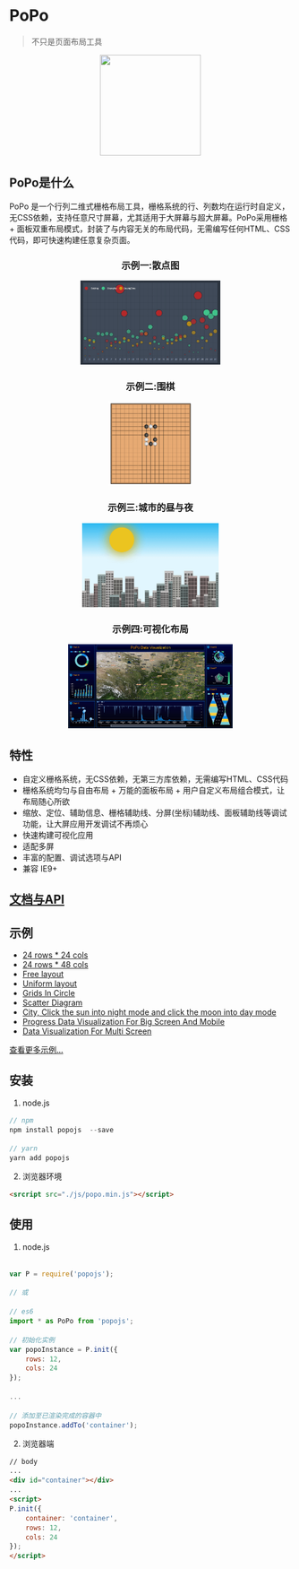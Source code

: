 # PoPo

> 不只是页面布局工具

<div align=center>
<img src="https://shunok.github.io/popo/_media/popo.png" width=180 height=180>
</div>

## PoPo是什么

PoPo 是一个行列二维式栅格布局工具，栅格系统的行、列数均在运行时自定义，无CSS依赖，支持任意尺寸屏幕，尤其适用于大屏幕与超大屏幕。PoPo采用栅格 + 面板双重布局模式，封装了与内容无关的布局代码，无需编写任何HTML、CSS代码，即可快速构建任意复杂页面。

<div align="center">
    <h3>示例一:散点图</h3>  
    <img src="./docs/_images/ex1.gif" style="height:150px;"/>
    <h3>示例二:围棋</h3> 
    <img src="./docs/_images/ex2.gif" style="height:150px;"  />
    <h3>示例三:城市的昼与夜</h3>
    <img src="./docs/_images/ex3.gif" style="height:150px;" />
    <h3>示例四:可视化布局</h3>
    <img src="./docs/_images/ex4.png" style="height:150px;" />
</div>

## 特性

- 自定义栅格系统，无CSS依赖，无第三方库依赖，无需编写HTML、CSS代码
- 栅格系统均匀与自由布局 + 万能的面板布局 + 用户自定义布局组合模式，让布局随心所欲
- 缩放、定位、辅助信息、栅格辅助线、分屏(坐标)辅助线、面板辅助线等调试功能，让大屏应用开发调试不再烦心
- 快速构建可视化应用
- 适配多屏
- 丰富的配置、调试选项与API
- 兼容 IE9+

## [文档与API](https://shunok.github.io/popo)

## 示例

- [24 rows * 24 cols](https://shunok.github.io/popo/examples/grid_24_24.html)
- [24 rows * 48 cols](https://shunok.github.io/popo/examples/grid_24_48.html)
- [Free layout](https://shunok.github.io/popo/examples/layout_complex_2.html)
- [Uniform layout](https://shunok.github.io/popo/examples/layout_avg_1.html)
- [Grids In Circle](https://shunok.github.io/popo/examples/circle.html)
- [Scatter Diagram](https://shunok.github.io/popo/examples/scatter_diagram.html)
- [City, Click the sun into night mode and click the moon into day mode](https://shunok.github.io/popo/examples/city.html)
- [Progress Data Visualization For Big Screen And Mobile](https://shunok.github.io/popo/examples/dv_average.html)
- [Data Visualization For Multi Screen](https://shunok.github.io/popo/examples/bigscreen.html)

[查看更多示例...](https://shunok.github.io/popo/examples/index.html)

## 安装

1. node.js

```js
// npm
npm install popojs  --save

// yarn
yarn add popojs
```

2. 浏览器环境

```html
<srcript src="./js/popo.min.js"></script>
```

## 使用

1. node.js

```js

var P = require('popojs');

// 或

// es6
import * as PoPo from 'popojs';

// 初始化实例
var popoInstance = P.init({
    rows: 12,
    cols: 24
});

...

// 添加至已渲染完成的容器中
popoInstance.addTo('container');

```

2. 浏览器端

```html
// body
...
<div id="container"></div>
...
<script>
P.init({
    container: 'container',
    rows: 12,
    cols: 24
});
</script>

```
